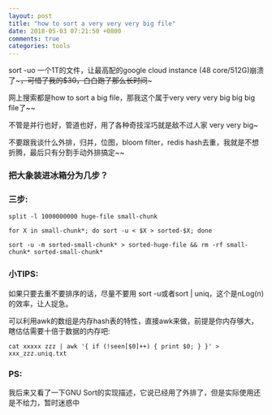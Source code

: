 ```yaml
---
layout: post
title: "how to sort a very very very big file"
date: 2018-05-03 07:21:50 +0800
comments: true
categories: tools
---
```


sort -uo 一个1T的文件，让最高配的google cloud instance (48 core/512G)崩溃了~~~，可惜了我的$30，白白跑了那么长时间~~~

网上搜索都是how to sort a big file，那我这个属于very very very big big big file了~~

不管是并行也好，管道也好，用了各种奇技淫巧就是敌不过人家 very very big~

不要跟我谈什么外排，归并，位图，bloom filter，redis hash去重，我就是不想折腾，最后只有分割手动外排搞定~~

### 把大象装进冰箱分为几步？

### 三步:


```
split -l 1000000000 huge-file small-chunk

for X in small-chunk*; do sort -u < $X > sorted-$X; done

sort -u -m sorted-small-chunk* > sorted-huge-file && rm -rf small-chunk* sorted-small-chunk*

```

### 小TIPS:

如果只要去重不要排序的话，尽量不要用 sort -u或者sort | uniq，这个是nLog(n)的效率，让人捉急。

可以利用awk的数组是内存hash表的特性，直接awk来做，前提是你内存够大，瞎估估需要十倍于数据的内存吧:


```
cat xxxxx zzz | awk '{ if (!seen[$0]++) { print $0; } }' > xxx_zzz.uniq.txt

```

### PS:

我后来又看了一下GNU Sort的实现描述，它说已经用了外排了，但是实际使用还是不给力，暂时迷惑中
